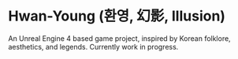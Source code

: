 # Hwan-Young (환영, 幻影, Illusion)
 An Unreal Engine 4 based game project, inspired by Korean folklore, aesthetics, and legends. Currently work in progress.
